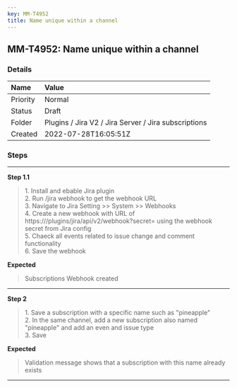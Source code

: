 ```yaml
---
key: MM-T4952
title: Name unique within a channel
---
```


## MM-T4952: Name unique within a channel

### Details

| Name     | Value                                                |
| :------- | :--------------------------------------------------- |
| Priority | Normal                                               |
| Status   | Draft                                                |
| Folder   | Plugins / Jira V2 / Jira Server / Jira subscriptions |
| Created  | 2022-07-28T16:05:51Z                                 |

### Steps

<hr/>

**Step 1.1**

> <article>1. Install and ebable Jira plugin<br />2. Run /jira  webhook to get the webhook URL <br />3. Navigate to Jira Setting &gt;&gt; System &gt;&gt; Webhooks<br />4. Create a new webhook with URL of https:///plugins/jira/api/v2/webhook?secret=  using the webhook secret from Jira config<br />5. Chaeck all events related to issue change and comment functionality<br />6. Save the webhook</article>

**Expected**

> <article>Subscriptions Webhook created </article>

<hr/>

**Step 2**

> <article>1. Save a subscription with a specific name such as "pineapple"<br />2. In the same channel, add a new subscription also named "pineapple" and add an even and issue type<br />3. Save</article>

**Expected**

> <article>Validation message shows that a subscription with this name already exists</article>

<hr/>
